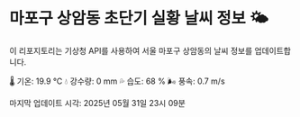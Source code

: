 
# 마포구 상암동 초단기 실황 날씨 정보 🌤️

이 리포지토리는 기상청 API를 사용하여 서울 마포구 상암동의 날씨 정보를 업데이트합니다. 

🌡️ 기온: 19.9 ℃
💧 강수량: 0 mm
💦 습도: 68 %
🌬️ 풍속: 0.7 m/s

마지막 업데이트 시각: 2025년 05월 31일 23시 09분    

